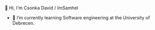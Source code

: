 👋 Hi, I'm Csonka David / ImSamhel
- 🌱 I’m currently learning Software engineering at the University of Debrecen.

<!---
ImSamhel/ImSamhel is a ✨ special ✨ repository because its `README.md` (this file) appears on your GitHub profile.
You can click the Preview link to take a look at your changes.
--->
